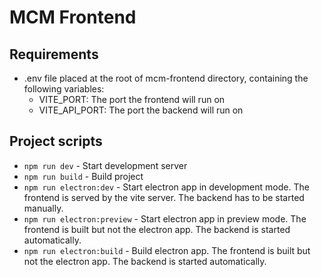 # MCM Frontend

## Requirements

- .env file placed at the root of mcm-frontend directory, containing the following variables:
    - VITE_PORT: The port the frontend will run on
    - VITE_API_PORT: The port the backend will run on

## Project scripts

- `npm run dev` - Start development server
- `npm run build` - Build project
- `npm run electron:dev` - Start electron app in development mode. The frontend is served by the vite server. The
  backend has to be started manually.
- `npm run electron:preview` - Start electron app in preview mode. The frontend is built but not the electron app. The
  backend is started automatically.
- `npm run electron:build` - Build electron app. The frontend is built but not the electron app. The backend is started
  automatically.

